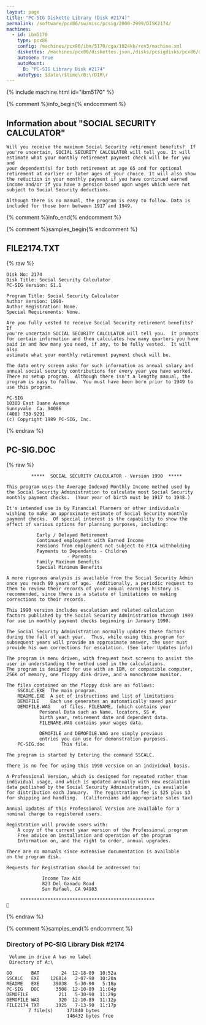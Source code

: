 ```yaml
---
layout: page
title: "PC-SIG Diskette Library (Disk #2174)"
permalink: /software/pcx86/sw/misc/pcsig/2000-2999/DISK2174/
machines:
  - id: ibm5170
    type: pcx86
    config: /machines/pcx86/ibm/5170/cga/1024kb/rev3/machine.xml
    diskettes: /machines/pcx86/diskettes.json,/disks/pcsigdisks/pcx86/diskettes.json
    autoGen: true
    autoMount:
      B: "PC-SIG Library Disk #2174"
    autoType: $date\r$time\rB:\rDIR\r
---
```


{% include machine.html id="ibm5170" %}

{% comment %}info_begin{% endcomment %}

## Information about "SOCIAL SECURITY CALCULATOR"

    Will you receive the maximum Social Security retirement benefits?  If
    you're uncertain, SOCIAL SECURITY CALCULATOR will tell you. It will
    estimate what your monthly retirement payment check will be for you and
    your dependent(s) for both retirement at age 65 and for optional
    retirement at earlier or later ages of your choice. It will also show
    the reduction in your monthly payment if you have continued earned
    income and/or if you have a pension based upon wages which were not
    subject to Social Security deductions.
    
    Although there is no manual, the program is easy to follow. Data is
    included for those born between 1917 and 1949.
{% comment %}info_end{% endcomment %}

{% comment %}samples_begin{% endcomment %}

## FILE2174.TXT

{% raw %}
```
Disk No: 2174                                                           
Disk Title: Social Security Calculator                                  
PC-SIG Version: S1.1                                                    
                                                                        
Program Title: Social Security Calculator                               
Author Version: 1990-                                                   
Author Registration: None.                                              
Special Requirements: None.                                             
                                                                        
Are you fully vested to receive Social Security retirement benefits?  If
you're uncertain SOCIAL SECURITY CALCULATOR will tell you.  It prompts  
for certain information and then calculates how many quarters you have  
paid in and how many you need, if any, to be fully vested.  It will also
estimate what your monthly retirement payment check will be.            
                                                                        
The data entry screen asks for such information as annual salary and    
annual social security contributions for every year you have worked.    
There no setup program.  Although there isn't a lengthy manual, the     
program is easy to follow.  You must have been born prior to 1949 to    
use this program.                                                       
                                                                        
PC-SIG                                                                  
1030D East Duane Avenue                                                 
Sunnyvale  Ca. 94086                                                    
(408) 730-9291                                                          
(c) Copyright 1989 PC-SIG, Inc.                                         
```
{% endraw %}

## PC-SIG.DOC

{% raw %}
```
         *****  SOCIAL SECURITY CALCULATOR - Version 1990  *****
 
This program uses the Average Indexed Monthly Income method used by
the Social Security Administration to calculate most Social Security
monthly payment checks.  (Your year of birth must be 1917 to 1948.)
 
It's intended use is by Financial Planners or other individuals
wishing to make an approximate estimate of Social Security monthly
payment checks.  Of special interest is the capability to show the
effect of various options for planning purposes, including:
 
	       Early / Delayed Retirement
	       Continued employment with Earned Income
	       Pensions from employment not subject to FICA withholding
	       Payments to Dependants - Children
				      - Parents
	       Family Maximum Benefits
	       Special Minimum Benefits
 
A more rigorous analysis is available from the Social Security Admin
once you reach 60 years of age.  Additionally, a periodic request to
them to review their records of your annual earnings history is
recommended, since there is a statute of limitations on making
corrections to their records.
 
This 1990 version includes escalation and related calculation
factors published by the Social Security Administration through 1989
for use in monthly payment checks beginning in January 1990.
 
The Social Security Administration normally updates these factors
during the fall of each year.  Thus, while using this program for
subsequent years will provide an approximate answer, the user must
provide his own corrections for escalation. (See later Updates info)

The program is menu driven, with frequent text screens to assist the
user in understanding the method used in the calculations.
The program is designed for use with an IBM, or compatible computer,
256K of memory, one floppy disk drive, and a monochrome monitor.

The files contained on the floppy disk are as follows:
	SSCALC.EXE	The main program.
	README.EXE	A set of instructions and list of limitations
	DEMOFILE	Each use generates an automatically saved pair
	DEMOFILE.WAG    of files. FILENAME, (which contains your
			Personal Data such as Name, locators, SS #,
			birth year, retirement date and dependent data.
			FILENAME.WAG contains your wages data.
 
			DEMOFILE and DEMOFILE.WAG are simply previous
			entries you can use for demonstration purposes.
	PC-SIG.doc      This file.
 
The program is started by Entering the command SSCALC.
 
There is no fee for using this 1990 version on an individual basis.
 
A Professional Version, which is designed for repeated rather than
individual usage, and which is updated annually with new escalation
data published by the Social Security Administration, is available
for distribution each January.  The registration fee is $25 plus $3
for shipping and handling.  (Californians add appropriate sales tax)
 
Annual Updates of this Professional Version are available for a
nominal charge to registered users.
 
Registration will provide users with:
	A copy of the current year version of the Professional program
	Free advice on installation and operation of the program
	Information on, and the right to order, annual upgrades.
 
There are no manuals since extensive documentation is available 
on the program disk.
 
Requests for Registration should be addressed to:
 
		     Income Tax Aid
		     823 Del Ganado Road
		     San Rafael, CA 94903

     *************************************************

```
{% endraw %}

{% comment %}samples_end{% endcomment %}

### Directory of PC-SIG Library Disk #2174

     Volume in drive A has no label
     Directory of A:\

    GO       BAT        24  12-18-89  10:52a
    SSCALC   EXE    126814   2-07-90  10:20a
    README   EXE     39038   5-30-90   5:18p
    PC-SIG   DOC      3508  12-10-89  11:04p
    DEMOFILE           211   5-30-90  11:29p
    DEMOFILE WAG       320  12-10-89  11:12p
    FILE2174 TXT      1925   7-13-90  11:17p
            7 file(s)     171840 bytes
                          146432 bytes free
